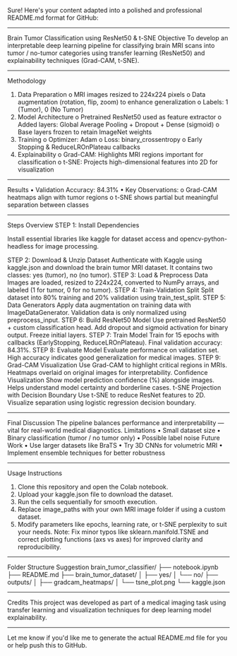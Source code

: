 Sure! Here's your content adapted into a polished and professional README.md format for GitHub:
________________________________________
 Brain Tumor Classification using ResNet50 & t-SNE
 Objective
To develop an interpretable deep learning pipeline for classifying brain MRI scans into tumor / no-tumor categories using transfer learning (ResNet50) and explainability techniques (Grad-CAM, t-SNE).
________________________________________
 Methodology
1.	Data Preparation
o	MRI images resized to 224x224 pixels
o	Data augmentation (rotation, flip, zoom) to enhance generalization
o	Labels: 1 (Tumor), 0 (No Tumor)
2.	Model Architecture
o	Pretrained ResNet50 used as feature extractor
o	Added layers: Global Average Pooling + Dropout + Dense (sigmoid)
o	Base layers frozen to retain ImageNet weights
3.	Training
o	Optimizer: Adam
o	Loss: binary_crossentropy
o	Early Stopping & ReduceLROnPlateau callbacks
4.	Explainability
o	Grad-CAM: Highlights MRI regions important for classification
o	t-SNE: Projects high-dimensional features into 2D for visualization
________________________________________
 Results
•	Validation Accuracy: 84.31%
•	Key Observations:
o	Grad-CAM heatmaps align with tumor regions
o	t-SNE shows partial but meaningful separation between classes
________________________________________
 Steps Overview
 STEP 1: Install Dependencies

Install essential libraries like kaggle for dataset access and opencv-python-headless for image processing.

 STEP 2: Download & Unzip Dataset
Authenticate with Kaggle using kaggle.json and download the brain tumor MRI dataset. It contains two classes: yes (tumor), no (no tumor).
 STEP 3: Load & Preprocess Data
Images are loaded, resized to 224x224, converted to NumPy arrays, and labeled (1 for tumor, 0 for no tumor).
 STEP 4: Train-Validation Split
Split dataset into 80% training and 20% validation using train_test_split.
 STEP 5: Data Generators
Apply data augmentation on training data with ImageDataGenerator. Validation data is only normalized using preprocess_input.
 STEP 6: Build ResNet50 Model
Use pretrained ResNet50 + custom classification head. Add dropout and sigmoid activation for binary output. Freeze initial layers.
 STEP 7: Train Model
Train for 15 epochs with callbacks (EarlyStopping, ReduceLROnPlateau). Final validation accuracy: 84.31%.
 STEP 8: Evaluate Model
Evaluate performance on validation set. High accuracy indicates good generalization for medical images.
 STEP 9: Grad-CAM Visualization
Use Grad-CAM to highlight critical regions in MRIs. Heatmaps overlaid on original images for interpretability.
 Confidence Visualization
Show model prediction confidence (%) alongside images. Helps understand model certainty and borderline cases.
 t-SNE Projection with Decision Boundary
Use t-SNE to reduce ResNet features to 2D. Visualize separation using logistic regression decision boundary.
________________________________________
 Final Discussion
The pipeline balances performance and interpretability — vital for real-world medical diagnostics.
 Limitations
•	Small dataset size
•	Binary classification (tumor / no tumor only)
•	Possible label noise
 Future Work
•	Use larger datasets like BraTS
•	Try 3D CNNs for volumetric MRI
•	Implement ensemble techniques for better robustness
________________________________________
 Usage Instructions
1.	Clone this repository and open the Colab notebook.
2.	Upload your kaggle.json file to download the dataset.
3.	Run the cells sequentially for smooth execution.
4.	Replace image_paths with your own MRI image folder if using a custom dataset.
5.	Modify parameters like epochs, learning rate, or t-SNE perplexity to suit your needs.
 Note: Fix minor typos like sklearn.manifold.TSNE and correct plotting functions (axs vs axes) for improved clarity and reproducibility.
________________________________________
 Folder Structure Suggestion
brain_tumor_classifier/
├── notebook.ipynb
├── README.md
├── brain_tumor_dataset/
│   ├── yes/
│   └── no/
├── outputs/
│   ├── gradcam_heatmaps/
│   └── tsne_plot.png
└── kaggle.json
________________________________________
 Credits
This project was developed as part of a medical imaging task using transfer learning and visualization techniques for deep learning model explainability.
________________________________________
Let me know if you'd like me to generate the actual README.md file for you or help push this to GitHub.
